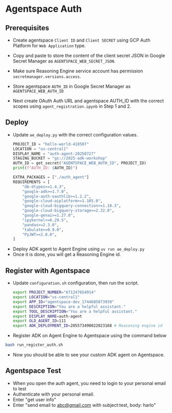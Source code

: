 # Agentspace Auth

## Prerequisites
- Create agentspace `Client ID` and `Client SECRET` using GCP Auth Platform for `Web Application` type.

- Copy and paste to store the content of the client secret JSON in Google Secret Manager as `AGENTSPACE_WEB_SECRET_JSON`.

- Make sure Reasoning Engine service account has permission `secretmanager.versions.access`.

- Store agentspace `AUTH_ID` in Google Secret Manager as `AGENTSPACE_WEB_AUTH_ID`

- Next create OAuth Auth URL and agentspace AUTH_ID with the correct scopes using `agent_registration.ipynb` in Step 1 and 2.

## Deploy

- Update `ae_deploy.py` with the correct configuration values.
    ```python
    PROJECT_ID = "hello-world-418507"
    LOCATION = "us-central1"
    DISPLAY_NAME = "auth-agent-20250727"
    STAGING_BUCKET = "gs://2025-adk-workshop"
    AUTH_ID = get_secret("AGENTSPACE_WEB_AUTH_ID", PROJECT_ID)
    print(f"AUTH_ID: {AUTH_ID}")

    EXTRA_PACKAGES = ["./auth_agent"]
    REQUIREMENTS = [
        "db-dtypes>=1.4.3",
        "google-adk>=1.7.0",
        "google-auth-oauthlib>=1.2.2",
        "google-cloud-aiplatform>=1.105.0",
        "google-cloud-bigquery-connection>=1.18.3",
        "google-cloud-bigquery-storage>=2.32.0",
        "google-genai>=1.27.0",
        "ipykernel>=6.29.5",
        "pandas>=2.3.0",
        "tabulate>=0.9.0",
        "PyJWT>=2.8.0",
    ]
    ```
- Deploy ADK agent to Agent Engine using `uv run ae_deploy.py`
- Once it is done, you will get a Reasoning Engine id.

## Register with Agentspace

- Update `configuration.sh` configuration, then run the script.
    ```bash
    export PROJECT_NUMBER="671247654914"
    export LOCATION="us-central1"
    export APP_ID="agentspace-dev_1744685873939"
    export DESCRIPTION="You are a helpful assistant."
    export TOOL_DESCRIPTION="You are a helpful assistant."
    export DISPLAY_NAME=auth-agent
    export OLD_AGENT_ID=111
    export ADK_DEPLOYMENT_ID=205573490022023168 # Reasoning engine id
    ```

- Register ADK on Agent Engine to Agentspace using the command below
```bash
bash run_register_auth.sh
```

- Now you should be able to see your custom ADK agent on Agentspace.


## Agentspace Test
- When you open the auth agent, you need to login to your personal email to test
- Authenticate with your personal email.
- Enter "get user info"
- Enter "send email to abc@gmail.com with subject:test, body: harlo"
